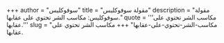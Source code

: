 +++
author = "سوفوكليس"
title = "مقولة سوفوكليس"
description = "مقولة سوفوكليس: مكاسب الشر تحتوي على عقابها."
quote = '''مكاسب الشر تحتوي على عقابها.''' 
slug = "مكاسب-الشر-تحتوي-على-عقابها"
+++
مكاسب الشر تحتوي على عقابها.
